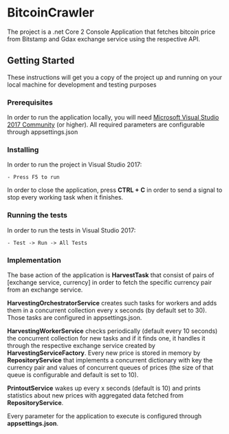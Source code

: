 # BitcoinCrawler

The project is a .net Core 2 Console Application that fetches bitcoin price from Bitstamp and Gdax exchange service using the respective API.

## Getting Started

These instructions will get you a copy of the project up and running on your local machine for development and testing purposes

### Prerequisites

In order to run the application locally, you will need [Microsoft Visual Studio 2017 Community](https://www.visualstudio.com/vs/community/) (or higher). 
All required parameters are configurable through appsettings.json

### Installing

In order to run the project in Visual Studio 2017:

```
- Press F5 to run
```

In order to close the application, press **CTRL + C** in order to send a signal to stop every working task when it finishes.

### Running the tests

In order to run the tests in Visual Studio 2017:

```
- Test -> Run -> All Tests
```

### Implementation 

The base action of the application is **HarvestTask** that consist of pairs of [exchange service, currency] in order to fetch the specific currency pair from an exchange service. 

**HarvestingOrchestratorService** creates such tasks for workers and adds them in a concurrent collection every x seconds (by default set to 30). Those tasks are configured in appsettings.json.

**HarvestingWorkerService** checks periodically (default every 10 seconds) the concurrent collection for new tasks and if it finds one, it handles it through the respective exchange service created by **HarvestingServiceFactory**.
Every new price is stored in memory by **RepositoryService** that implements a concurrent dictionary with key the currency pair and values of concurrent queues of prices (the size of that queue is configurable and default is set to 10).

**PrintoutService** wakes up every x seconds (default is 10) and prints statistics about new prices with aggregated data fetched from **RepositoryService**.

Every parameter for the application to execute is configured through **appsettings.json**.